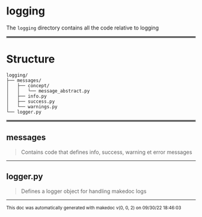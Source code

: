 # logging

The `logging` directory contains all the code relative to logging
<hr style="border:2px solid gray"> </hr>

# Structure

```
logging/
├── messages/
│   ├── concept/
│   │   └── message_abstract.py
│   ├── info.py
│   ├── success.py
│   └── warnings.py
└── logger.py
```
<hr style="border:2px solid gray"> </hr>

## messages
>
>Contains code that defines info, success, warning et error messages

---

## logger.py
>Defines a logger object for handling makedoc logs

---





<sub>This doc was automatically generated with makedoc v(0, 0, 2) on  09/30/22 18:46:03 